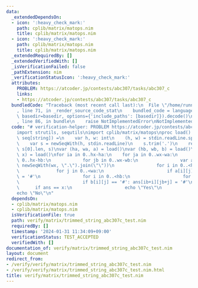 ```yaml
---
data:
  _extendedDependsOn:
  - icon: ':heavy_check_mark:'
    path: cplib/matrix/matops.nim
    title: cplib/matrix/matops.nim
  - icon: ':heavy_check_mark:'
    path: cplib/matrix/matops.nim
    title: cplib/matrix/matops.nim
  _extendedRequiredBy: []
  _extendedVerifiedWith: []
  _isVerificationFailed: false
  _pathExtension: nim
  _verificationStatusIcon: ':heavy_check_mark:'
  attributes:
    PROBLEM: https://atcoder.jp/contests/abc307/tasks/abc307_c
    links:
    - https://atcoder.jp/contests/abc307/tasks/abc307_c
  bundledCode: "Traceback (most recent call last):\n  File \"/home/runner/.local/lib/python3.10/site-packages/onlinejudge_verify/documentation/build.py\"\
    , line 71, in _render_source_code_stat\n    bundled_code = language.bundle(stat.path,\
    \ basedir=basedir, options={'include_paths': [basedir]}).decode()\n  File \"/home/runner/.local/lib/python3.10/site-packages/onlinejudge_verify/languages/nim.py\"\
    , line 86, in bundle\n    raise NotImplementedError\nNotImplementedError\n"
  code: "# verification-helper: PROBLEM https://atcoder.jp/contests/abc307/tasks/abc307_c\n\
    import strutils, sequtils\nimport cplib/matrix/matops\nproc load(): (int, int,\
    \ seq[string]) =\n    var h, w: int\n    (h, w) = stdin.readLine.split.map(parseInt)\n\
    \    var s = newSeqWith(h, stdin.readLine)\n    s.trim('.')\n    return (s.len,\
    \ s[0].len, s)\nvar (ha, wa, a) = load()\nvar (hb, wb, b) = load()\nvar (hx, wx,\
    \ x) = load()\nfor ia in 0..hx-ha:\n    for ja in 0..wx-wa:\n        for ib in\
    \ 0..hx-hb:\n            for jb in 0..wx-wb:\n                var ans = newSeqWith(hx,\
    \ newSeqWith(wx, \".\").join(\"\"))\n                for i in 0..<ha:\n      \
    \              for j in 0..<wa:\n                        if a[i][j] == '#': ans[ia+i][ja+j]\
    \ = '#'\n                for i in 0..<hb:\n                    for j in 0..<wb:\n\
    \                        if b[i][j] == '#': ans[ib+i][jb+j] = '#'\n          \
    \      if ans == x:\n                    echo \"Yes\"\n                    quit()\n\
    echo \"No\"\n"
  dependsOn:
  - cplib/matrix/matops.nim
  - cplib/matrix/matops.nim
  isVerificationFile: true
  path: verify/matrix/trimmed_string_abc307c_test.nim
  requiredBy: []
  timestamp: '2024-01-31 11:34:09+09:00'
  verificationStatus: TEST_ACCEPTED
  verifiedWith: []
documentation_of: verify/matrix/trimmed_string_abc307c_test.nim
layout: document
redirect_from:
- /verify/verify/matrix/trimmed_string_abc307c_test.nim
- /verify/verify/matrix/trimmed_string_abc307c_test.nim.html
title: verify/matrix/trimmed_string_abc307c_test.nim
---
```

